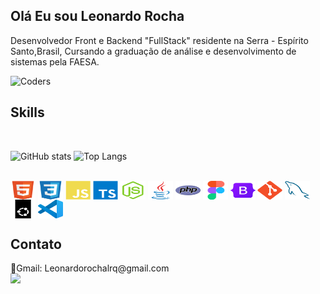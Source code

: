 ## Olá Eu sou Leonardo Rocha

Desenvolvedor Front e Backend "FullStack" residente na Serra - Espírito Santo,Brasil, Cursando a graduação de análise e desenvolvimento de sistemas pela FAESA.

  <img align="end" alt="Coders" height="150" width="280" 
  src="https://bestanimations.com/media/peripherals/572585373computer-monitor-animated-gif-5.gif">

 ## Skills
<div style="display: inline_block"><br>
  
  ![GitHub stats](https://github-readme-stats.vercel.app/api?username=Leonardolrq&show_icons=true&theme=omni)
  ![Top Langs](https://github-readme-stats-git-masterrstaa-rickstaa.vercel.app/api/top-langs/?username=Leonardolrq&bg_icons=true&theme=omni)
</div>

<div style="display: inline_block"><br>
  <img align="center" alt="HTML" height="30" width="40" src="https://raw.githubusercontent.com/devicons/devicon/master/icons/html5/html5-original.svg">
  <img align="center" alt="CSS" height="30" width="40" src="https://raw.githubusercontent.com/devicons/devicon/master/icons/css3/css3-original.svg">
  <img align="center" alt="Js" height="30" width="40" src="https://raw.githubusercontent.com/devicons/devicon/master/icons/javascript/javascript-plain.svg">
  <img align="center" alt="Java" height="30" width="40" 
src="https://raw.githubusercontent.com/devicons/devicon/master/icons/typescript/typescript-original.svg">
  <img align="center" alt="Java" height="30" width="40" 
src="https://raw.githubusercontent.com/devicons/devicon/master/icons/nodejs/nodejs-original.svg">
  <img align="center" alt="Java" height="30" width="40" 
src="https://raw.githubusercontent.com/devicons/devicon/master/icons/java/java-original.svg">
  <img align="center" alt="Php" height="30" width="40" src="https://raw.githubusercontent.com/devicons/devicon/master/icons/php/php-original.svg">
   <img align="center" alt="Php" height="30" width="40" src="https://raw.githubusercontent.com/devicons/devicon/master/icons/figma/figma-original.svg">
    <img align="center" alt="Php" height="30" width="40" src="https://raw.githubusercontent.com/devicons/devicon/master/icons/bootstrap/bootstrap-original.svg">
 <img align="center" alt="Php" height="30" width="40" src="https://raw.githubusercontent.com/devicons/devicon/master/icons/git/git-original.svg">
  <img align="center" alt="Php" height="30" width="40" src="https://raw.githubusercontent.com/devicons/devicon/master/icons/mysql/mysql-original.svg">
 <img align="center" alt="Php" height="30" width="40" src="https://raw.githubusercontent.com/devicons/devicon/master/icons/ubuntu/ubuntu-plain.svg">
 <img align="center" alt="Php" height="30" width="40" src="https://raw.githubusercontent.com/devicons/devicon/master/icons/vscode/vscode-original.svg">
</div>
  
## Contato
 
<div style="display: inline_block"> 
  📧Gmail: Leonardorochalrq@gmail.com </br>
  <a href="https://www.linkedin.com/in/leonardo-rocha-queiroz/" target="_blank"><img src="https://img.shields.io/badge/-LinkedIn-%230077B5?style=for-the-badge&logo=linkedin&logoColor=white" target="_blank"></a> 
  
</div>
